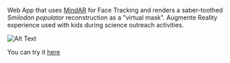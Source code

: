Web App that uses [MindAR](https://github.com/hiukim/mind-ar-js) for Face Tracking and renders a saber-toothed *Smilodon populator* reconstruction as a "virtual mask". Augmente Reality experience used with kids during science outreach activities.

![Alt Text](https://github.com/lvar/Selfie-Smilodon/blob/gh-pages/assets/Selfie.gif?raw=true)

You can try it [here](https://lvar.github.io/Selfie-Smilodon/)
